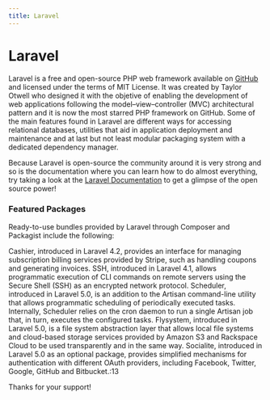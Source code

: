 ```yaml
---
title: Laravel
---
```

# Laravel

Laravel is a free and open-source PHP web framework available on [GitHub](https://github.com/laravel/laravel) and licensed under the terms of MIT License. It was created by Taylor Otwell who designed it with the objetive of enabling the development of web applications following the model–view–controller (MVC) architectural pattern and it is now the most starred PHP framework on GitHub. Some of the main features found in Laravel are different ways for accessing relational databases, utilities that aid in application deployment and maintenance and at last but not least modular packaging system with a dedicated dependency manager.

Because Laravel is open-source the community around it is very strong and so is the documentation where you can learn how to do almost everything, try taking a look at the [Laravel Documentation](https://laravel.com/docs/5.7/) to get a glimpse of the open source power!

### Featured Packages

Ready-to-use bundles provided by Laravel through Composer and Packagist include the following:

Cashier, introduced in Laravel 4.2, provides an interface for managing subscription billing services provided by Stripe, such as handling coupons and generating invoices.
SSH, introduced in Laravel 4.1, allows programmatic execution of CLI commands on remote servers using the Secure Shell (SSH) as an encrypted network protocol.
Scheduler, introduced in Laravel 5.0, is an addition to the Artisan command-line utility that allows programmatic scheduling of periodically executed tasks. Internally, Scheduler relies on the cron daemon to run a single Artisan job that, in turn, executes the configured tasks.
Flysystem, introduced in Laravel 5.0, is a file system abstraction layer that allows local file systems and cloud-based storage services provided by Amazon S3 and Rackspace Cloud to be used transparently and in the same way.
Socialite, introduced in Laravel 5.0 as an optional package, provides simplified mechanisms for authentication with different OAuth providers, including Facebook, Twitter, Google, GitHub and Bitbucket.:13


Thanks for your support!
